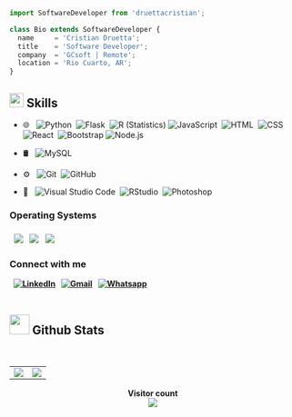 ```js
import SoftwareDeveloper from 'druettacristian';

class Bio extends SoftwareDeveloper {
  name     = 'Cristian Druetta';
  title    = 'Software Developer';
  company  = 'GCsoft | Remote';
  location = 'Rio Cuarto, AR';
}
```

## <img src="https://media2.giphy.com/media/QssGEmpkyEOhBCb7e1/giphy.gif?cid=ecf05e47a0n3gi1bfqntqmob8g9aid1oyj2wr3ds3mg700bl&rid=giphy.gif" width ="25"><b> Skills</b>

- 🌐 &nbsp;
  ![Python](https://img.shields.io/badge/-Python-05122A?style=flat&logo=python)&nbsp;
  ![Flask](https://img.shields.io/badge/-Flask-05122A?style=flat&logo=flask)&nbsp;
  ![R (Statistics)](https://img.shields.io/badge/-R-05122A?style=flat&logo=R&logoColor=276DC3)
  ![JavaScript](https://img.shields.io/badge/-JavaScript-05122A?style=flat&logo=javascript)&nbsp;
  ![HTML](https://img.shields.io/badge/-HTML-05122A?style=flat&logo=HTML5)&nbsp;
  ![CSS](https://img.shields.io/badge/-CSS-05122A?style=flat&logo=CSS3&logoColor=1572B6)&nbsp;
  ![React](https://img.shields.io/badge/-React-05122A?style=flat&logo=react)&nbsp;
  ![Bootstrap](https://img.shields.io/badge/-Bootstrap-05122A?style=flat&logo=bootstrap&logoColor=563D7C)
  ![Node.js](https://img.shields.io/badge/-Node.js-05122A?style=flat&logo=node.js)&nbsp;
 
- 🛢 &nbsp;
 ![MySQL](https://img.shields.io/badge/MySQL-00000F?style=flat&logo=mysql&logoColor=white)&nbsp;
- ⚙️ &nbsp;
 ![Git](https://img.shields.io/badge/-Git-05122A?style=flat&logo=git)&nbsp;
 ![GitHub](https://img.shields.io/badge/-GitHub-05122A?style=flat&logo=github)&nbsp;
- 🔧 &nbsp;
 ![Visual Studio Code](https://img.shields.io/badge/-Visual%20Studio%20Code-05122A?style=flat&logo=visual-studio-code&logoColor=007ACC)&nbsp;
 ![RStudio](https://img.shields.io/badge/-RStudio-05122A?style=flat&logo=rstudio)&nbsp;
 ![Photoshop](https://img.shields.io/badge/-Photoshop-05122A?style=flat&logo=adobe-photoshop)&nbsp;
<b>

  <h3>Operating Systems <h3>
 &nbsp;
  <a href="#"><img src="https://img.shields.io/badge/Linux-FCC624?style=plastic&logo=linux&logoColor=black"></a>
&nbsp;
  <a href="#"><img src="https://img.shields.io/badge/Ubuntu-E95420?style=plastic&logo=ubuntu&logoColor=white"></a>
&nbsp;
  <a href="#"><img src="https://img.shields.io/badge/Windows-0078D6?style=plastic&logo=windows&logoColor=white"></a>



<h3>Connect with me</h3>
 &nbsp;
<a href="https://www.linkedin.com/in/cristian-druetta-25a8a71b2/"><img src="https://img.shields.io/badge/linkedin-%230A66C2.svg?style=plastic&logo=linkedin&logoColor=white" alt="LinkedIn"/></a>
 &nbsp;
<a href="mailto:cristian.e.druetta@gmail.com"><img img src="https://img.shields.io/badge/gmail-%23EA4335.svg?style=plastic&logo=gmail&logoColor=white" alt="Gmail"/></a>
 &nbsp;
<a href="https://wa.me/543584268768"><img src="https://img.shields.io/badge/whatsapp-%2325D366.svg?style=plastic&logo=whatsapp&logoColor=white" alt="Whatsapp"/></a>

	
	
	

<br>
<br>
</p>

## <img src="https://media.giphy.com/media/iY8CRBdQXODJSCERIr/giphy.gif" width="35"><b> Github Stats </b>
<br>
<div align="center">

  <table width="100%" border="0" cellpadding="0" cellspacing="0">
    <tr>
      <td align="center">
        <img src="https://github-readme-stats.vercel.app/api/top-langs/?username=Cdruetta&theme=merko&hide=glsl,text,typescript" />
      </td>
      <td align="center">
        <img src="https://github-readme-stats.vercel.app/api?username=Cdruetta&show_icons=true&theme=merko" />
      </td>
    </tr>
    <tr>
    </tr>
  </table>
</div>

<p align="center"> 
  Visitor count<br>
  <img src="https://profile-counter.glitch.me/Cdruetta/count.svg" />
</p>


